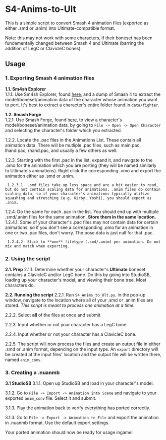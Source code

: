 # S4-Anims-to-Ult

This is a simple script to convert Smash 4 animation files (exported as either .smd or .anim) into Ultimate-compatible format.

Note: this may not work with some characters, if their boneset has been fundamentally changed between Smash 4 and Ultimate (barring the addition of LegC or ClavicleC bones).

## Usage
### 1. Exporting Smash 4 animation files
**1.1. Sm4sh Explorer**  
   1.1.1. Use Sm4sh Explorer, found [here](https://github.com/Deinonychus71/Sm4shExplorer), and a dump of Smash 4 to extract the model/boneset/animation data of the character whose animation you want to port. It's best to extract a character's entire folder found in `data/fighter`.

**1.2. Smash Forge**  
   1.2.1. Use Smash Forge, found [here](https://github.com/jam1garner/Smash-Forge), to view a character's model/boneset/animation data, by going to `File -> Open -> Open Character` and selecting the character's folder which you extracted.  
 
   1.2.2. Locate the .pac files in the Animations List. These contain all animation data. There will be mutliple .pac files, such as main.pac, lhand.pac, rhand.pac, and usually a few others as well.
 
   1.2.3. Starting with the first .pac in the list, expand it, and navigate to the .omo for the animation which you are porting (they will be named similarly to Ultimate's animations). Right click the corresponding .omo and export the animation either as .smd or .anim.
 
     1.2.3.1. .smd files take up less space and are a bit easier to read, but do not contain scaling data for animations. .anim files do contain scaling data, so if your character's animations typically utilize squashing and stretching (e.g. Kirby, Yoshi), you should export as .anim.
 
   1.2.4. Do the same for each .pac in the list. You should end up with multiple .smd/.anim files for the same animation. **Store them in the same location.**
     1.2.4.1. Some of your character's .pac files may not contain data for certain animations, so if you don't see a corresponding .omo for an animation in one or two .pac files, don't worry. The pose data is just null for that .pac.
 
     1.2.4.2. Stick to **one** filetype (.smd/.anim) per animation. Do not mix and match when exporting.
 
### 2. Using the script
**2.1. Prep**
  2.1.1. Determine whether your character's **Ultimate** boneset contains a ClavicleC and/or LegC bone. Do this by going into StudioSB, loading up your character's model, and viewing their bone tree. Most characters do.

**2.2. Running the script**
  2.2.1. Run `S4_Anims_to_Ult.py`. In the pop-up window, navigate to the location where all of your .smd or .anim files are stored. *This script is meant to process one animation at a time.*

  2.2.2. Select **all** of the files at once and submit.

  2.2.3. Input whether or not your character has a LegC bone.

  2.2.4. Input whether or not your character has a ClavicleC bone.

  2.2.5. The script will now process the files and create an output file in either .smd or .anim format, depending on the input type. An `export` directory will be created at the input files' location and the output file will be written there, named `anim_conv`.
### 3. Creating a .nuanmb
**3.1 StudioSB**
  3.1.1. Open up StudioSB and load in your character's model.

  3.1.2. Go to `File -> Import -> Animation into Scene` and navigate to your exported `anim_conv` file. Select it and submit.

  3.1.3. Play the animation back to verify everything has ported correctly.

  3.1.3. Go to `File -> Export -> Animation to File` and export the animation in .nuanmb format. Use the default export settings.

Your ported animation should now be ready for usage ingame!
